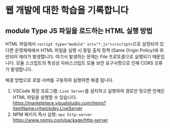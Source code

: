 # 웹 개발에 대한 학습을 기록합니다

## module Type JS 파일을 로드하는 HTML 실행 방법

HTML 파일에서 `<script type="module" src="*.js"></script>`으로 설정되어 있다면 운영체제에서 HTML 파일을 실행 시 동일 출처 정책 (Same Origin Policy)에 위반되어 에러가 발생합니다.
여기서 발생하는 문제는 File 프로토콜으로 실행되기 때문입니다.
모듈 스크립트의 특성상 자바스크립트 모듈 보안 요구사항으로 인해 CORS 오류가 발생합니다.

해결 방법으로 로컬 서버를 구동하여 실행하면 해결 됩니다.

1. VSCode 확장 프로그램: `Live Server`를 설치하고 실행하여 경로만 맞으면 언제든 HTML 파일을 실행할 수 있습니다.
<https://marketplace.visualstudio.com/items?itemName=ritwickdey.LiveServer>
2. NPM 패키지 즉시 실행: `npx http-server`
<https://www.npmjs.com/package/http-server>
